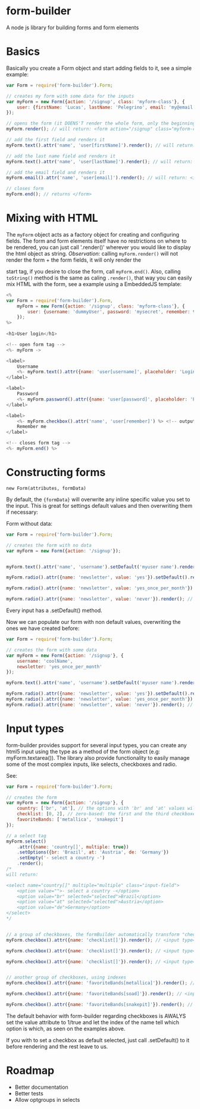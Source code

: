 form-builder
============

A node js library for building forms and form elements

Basics
============

Basically you create a Form object and start adding fields to it, see a simple example:

```javascript
var Form = require('form-builder').Form;

// creates my form with some data for the inputs
var myForm = new Form({action: '/signup', class: 'myform-class'}, {
    user: {firstName: 'Lucas', lastName: 'Pelegrino', email: 'my@email.com'}
});

// opens the form (it DOENS'T render the whole form, only the beginning tag)
myForm.render(); // will return: <form action="/signup" class="myform-class">

// add the first field and renders it
myForm.text().attr('name', 'user[firstName]').render(); // will return: <input type="text" name="user[firstName]" value="Lucas" />

// add the last name field and renders it
myForm.text().attr('name', 'user[lastName]').render(); // will return: <input type="text" name="user[lastName]" value="Pelegrino" />

// add the email field and renders it
myForm.email().attr('name', 'user[email]').render(); // will return: <input type="email" name="user[email]" value="my@email.com" />

// closes form
myForm.end(); // returns </form>
```

Mixing with HTML
============

The `myForm` object acts as a factory object for creating and configuring fields. The form and form elements itself have no restrictions on where to be rendered, you can
just call '.render()' wherever you would like to display the html object as string. *Observation:* calling `myForm.render()` will not render the form + the form fields, it will only render the <form> start tag, if you
desire to close the form, call `myForm.end()`. Also, calling `toString()` method is the same as caling `.render()`, that way you can easily mix HTML with the form, see a example using a EmbeddedJS template:

```javascript
<%
var Form = require('form-builder').Form,
    myForm = new Form({action: '/signup', class: 'myform-class'}, {
        user: {username: 'dummyUser', password: 'mysecret', remember: true} // this will populate the form with some data
    });
%>
    
<h1>User login</h1>

<!-- open form tag -->
<%- myForm ->

<label>
    Username
    <%- myForm.text().attr({name: 'user[username]', placeholder: 'Login', required: true}) %> <!-- output: <input type="text" name="user[username]" value="dummyUser" required="required" /> -->
</label>

<label>
    Password
    <%- myForm.password().attr({name: 'user[password]', placeholder: 'Password', required: true}) %> <!-- output: <input type="password" name="user[password]" value="dummyUser" required="required" /> -->
</label>

<label>
    <%- myForm.checkbox().attr('name', 'user[remember]') %> <!-- output: <input type="checkbox" name="user[remember]" value="1" checked="checked" /> -->
    Remember me
</label>

<!-- closes form tag -->
<%- myForm.end() %>
```

Constructing forms
============
`new Form(attributes, formData)`

By default, the `{formData}` will overwrite any inline specific value you set to the input. This is great for settings default values and then overwriting them if necessary:

Form without data:

```javascript
var Form = require('form-builder').Form;

// creates the form with no data
var myForm = new Form({action: '/signup'});


myForm.text().attr('name', 'username').setDefault('myuser name').render(); // <input type="text" name="username" value="myuser name" />

myForm.radio().attr({name: 'newsletter', value: 'yes'}).setDefault().render(); // <input type="radio" name="newsletter" value="yes" checked="checked" />

myForm.radio().attr({name: 'newsletter', value: 'yes_once_per_month'}).render(); // <input type="radio" name="newsletter" value="yes_once_per_month" />

myForm.radio().attr({name: 'newsletter', value: 'never'}).render(); // <input type="radio" name="newsletter" value="never" />
```
Every input has a .setDefault() method.

Now we can populate our form with non default values, overwriting the ones we have created before:

```javascript
var Form = require('form-builder').Form;

// creates the form with some data
var myForm = new Form({action: '/signup'}, {
    username: 'coolName',
    newsletter: 'yes_once_per_month'
});

myForm.text().attr('name', 'username').setDefault('myuser name').render(); // <input type="text" name="username" value="coolName" />

myForm.radio().attr({name: 'newsletter', value: 'yes'}).setDefault().render(); // <input type="radio" name="newsletter" value="yes" />
myForm.radio().attr({name: 'newsletter', value: 'yes_once_per_month'}).render(); // <input type="radio" name="newsletter" value="yes_once_per_month" checked="checked" />
myForm.radio().attr({name: 'newsletter', value: 'never'}).render(); // <input type="radio" name="newsletter" value="never" />
```

Input types
============
form-builder provides support for several input types, you can create any html5 input using the type as a method of the form object (e.g: myForm.textarea()).
The library also provide functionality to easily manage some of the most complex inputs, like selects, checkboxes and radio.

See:

```javascript
var Form = require('form-builder').Form;

// creates the form
var myForm = new Form({action: '/signup'}, {
    country: ['br', 'at'], // the options with 'br' and 'at' values will be checked
    checklist: [0, 2], // zero-based: the first and the third checkboxes are checked
    favoriteBands: ['metallica', 'snakepit']
});

// a select tag
myForm.select()
    .attr({name: 'country[]', multiple: true})
    .setOptions({br: 'Brazil', at: 'Austria', de: 'Germany'})
    .setEmpty('- select a country -')
    .render();
/*
will return:

<select name="country[]" multiple="multiple" class="input-field">
    <option value="">- select a country -</option>
    <option value="br" selected="selected">Brazil</option>
    <option value="at" selected="selected">Austria</option>
    <option value="de">Germany</option>
</select>
*/


// a group of checkboxes, the formBuilder automatically transform "checklist[]" into "checklist[INDEX]", you  can use your own INDEX without problem, see example bellow
myForm.checkbox().attr({name: 'checklist[]'}).render(); // <input type="checkbox" value="1" name="checklist[0]" checked="checked" />

myForm.checkbox().attr({name: 'checklist[]'}).render(); // <input type="checkbox" value="1" name="checklist[1]" />

myForm.checkbox().attr({name: 'checklist[]'}).render(); // <input type="checkbox" value="1" name="checklist[2]" checked="checked" />


// another group of checkboxes, using indexes
myForm.checkbox().attr({name: 'favoriteBands[metallica]'}).render(); // <input type="checkbox" value="1" name="favoriteBands[metallica]" checked="checked" />

myForm.checkbox().attr({name: 'favoriteBands[soad]'}).render(); // <input type="checkbox" value="1" name="favoriteBands[soad]" />

myForm.checkbox().attr({name: 'favoriteBands[snakepit]'}).render(); // <input type="checkbox" value="1" name="favoriteBands[snakepit]" checked="checked" />
```

The default behavior with form-builder regarding checkboxes is AWALYS set the value attribute to 1/true and let the index of the name tell which option is which, as seen on the examples above.

If you with to set a checkbox as default selected, just call .setDefault() to it before rendering and the rest leave to us.

Roadmap
============
* Better documentation
* Better tests
* Allow optgroups in selects